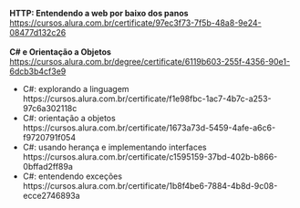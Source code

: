 <strong>HTTP: Entendendo a web por baixo dos panos</strong>
<br>
https://cursos.alura.com.br/certificate/97ec3f73-7f5b-48a8-9e24-08477d132c26
<br>
<br>
<strong>C# e Orientação a Objetos</strong>
<br>
https://cursos.alura.com.br/degree/certificate/6119b603-255f-4356-90e1-6dcb3b4cf3e9
<ul>
  <li>
    C#: explorando a linguagem
    <br>
    https://cursos.alura.com.br/certificate/f1e98fbc-1ac7-4b7c-a253-97c6a302118c
  <br>
  </li>
  <li>
    C#: orientação a objetos
    <br>
    https://cursos.alura.com.br/certificate/1673a73d-5459-4afe-a6c6-f9720791f054
    <br>
  </li>
  <li>
    C#: usando herança e implementando interfaces
    <br>
    https://cursos.alura.com.br/certificate/c1595159-37bd-402b-b866-0bffad2ff89a
    <br>
  </li>
  <li>
    C#: entendendo exceções
    <br>
    https://cursos.alura.com.br/certificate/1b8f4be6-7884-4b8d-9c08-ecce2746893a
  <br>
  </li>
</ul>
